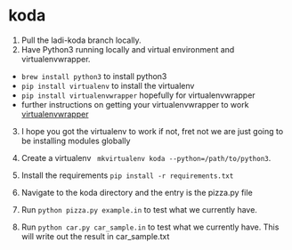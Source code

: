 # koda

1. Pull the ladi-koda branch locally.
2. Have Python3 running locally and virtual environment and virtualenvwrapper.
*  `brew install python3` to install python3
* `pip install virtualenv` to install the virtualenv
* `pip install virtualenvwrapper` hopefully for virtualenvwrapper
* further instructions on getting your virtualenvwrapper to work
[virtualenvwrapper](https://virtualenvwrapper.readthedocs.io/en/latest/install.html)
3. I hope you got the virtualenv to work if not, fret not we are just going to be installing modules globally
4. Create a virtualenv ` mkvirtualenv koda --python=/path/to/python3`.
5. Install the requirements `pip install -r requirements.txt`
6. Navigate to the koda directory and the entry is the pizza.py file
7. Run `python pizza.py example.in` to test what we currently have.


8. Run `python car.py car_sample.in` to test what we currently have. This will write out the result in car_sample.txt